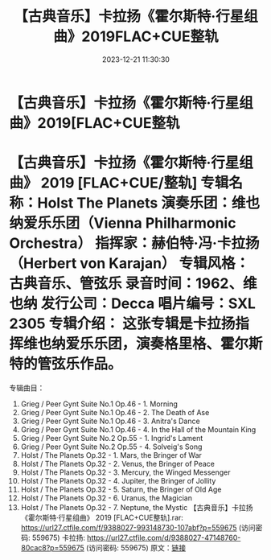 ﻿---
title: 【古典音乐】卡拉扬《霍尔斯特·行星组曲》2019FLAC+CUE整轨
date: 2023-12-21 11:30:30
categories: 古典音乐、新世纪、纯音雅乐
tags: 纯音雅乐
---
# 【古典音乐】卡拉扬《霍尔斯特·行星组曲》2019[FLAC+CUE整轨

【古典音乐】卡拉扬《霍尔斯特·行星组曲》 2019
[FLAC+CUE/整轨]
专辑名称：Holst The Planets
演奏乐团：维也纳爱乐乐团（Vienna Philharmonic Orchestra）
指挥家：赫伯特·冯·卡拉扬（Herbert von Karajan）
专辑风格：古典音乐、管弦乐
录音时间：1962、维也纳
发行公司：Decca
唱片编号：SXL 2305
专辑介绍：
这张专辑是卡拉扬指挥维也纳爱乐乐团，演奏格里格、霍尔斯特的管弦乐作品。
=
专辑曲目：
01. Grieg / Peer Gynt Suite No.1 Op.46 - 1. Morning
02. Grieg / Peer Gynt Suite No.1 Op.46 - 2. The Death of Ase
03. Grieg / Peer Gynt Suite No.1 Op.46 - 3. Anitra's Dance
04. Grieg / Peer Gynt Suite No.1 Op.46 - 4. In the Hall of the
Mountain King
05. Grieg / Peer Gynt Suite No.2 Op.55 - 1. Ingrid's Lament
06. Grieg / Peer Gynt Suite No.2 Op.55 - 4. Solveig's Song
07. Holst / The Planets Op.32 - 1. Mars, the Bringer of War
08. Holst / The Planets Op.32 - 2. Venus, the Bringer of
Peace
09. Holst / The Planets Op.32 - 3. Mercury, the Winged
Messenger
10. Holst / The Planets Op.32 - 4. Jupiter, the Bringer of
Jollity
11. Holst / The Planets Op.32 - 5. Saturn, the Bringer of Old
Age
12. Holst / The Planets Op.32 - 6. Uranus, the Magician
13. Holst / The Planets Op.32 - 7. Neptune, the Mystic
【古典音乐】卡拉扬《霍尔斯特·行星组曲》 2019 [FLAC+CUE整轨].rar: https://url27.ctfile.com/f/9388027-993148730-107abf?p=559675
(访问密码: 559675)
卡拉扬: https://url27.ctfile.com/d/9388027-47148760-80cac8?p=559675
(访问密码: 559675)
原文：[链接](https://blog.sina.com.cn/s/blog_1647c7e76010313yd.html)